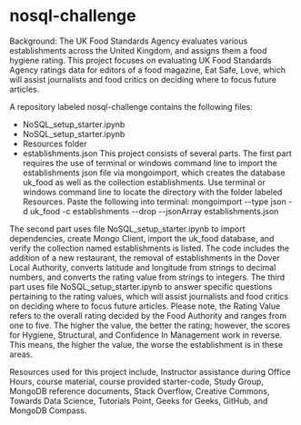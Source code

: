 # nosql-challenge
Background: The UK Food Standards Agency evaluates various establishments across the United Kingdom, and assigns them a food hygiene rating.  This project focuses on evaluating UK Food Standards Agency ratings data for editors of a food magazine, Eat Safe, Love, which will assist journalists and food critics on deciding where to focus future articles. 

A repository labeled nosql-challenge contains the following files:
*    NoSQL_setup_starter.ipynb
*    NoSQL_setup_starter.ipynb
*   Resources folder
*  establishments.json
This project consists of several parts.
The first part requires the use of terminal or windows command line to import the establishments json file via mongoimport, which creates the database uk_food as well as the collection establishments.
Use terminal or windows command line to locate the directory with the folder labeled Resources.  Paste the following into terminal: mongoimport --type json -d uk_food  -c establishments --drop --jsonArray establishments.json

The second part uses file NoSQL_setup_starter.ipynb to import dependencies, create Mongo Client, import the uk_food database, and verify the collection named establishments is listed. The code includes the addition of a new restaurant, the removal of establishments in the Dover Local Authority, converts latitude and longitude from strings to decimal numbers, and converts the rating value from strings to integers.
The third part uses file NoSQL_setup_starter.ipynb to answer specific questions pertaining to the rating values, which will assist journalists and food critics on deciding where to focus future articles. Please note, the Rating Value refers to the overall rating decided by the Food Authority and ranges from one to five. The higher the value, the better the rating; however, the scores for Hygiene, Structural, and Confidence In Management work in reverse. This means, the higher the value, the worse the establishment is in these areas.

Resources used for this project include, Instructor assistance during Office Hours, course material, course provided starter-code, Study Group, MongoDB reference documents, Stack Overflow, Creative Commons, Towards Data Science, Tutorials Point, Geeks for Geeks, GitHub, and MongoDB Compass.

